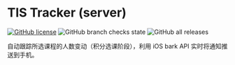 # TIS Tracker (server)

[![GitHub license](https://img.shields.io/github/license/HeZean/SUSTech-tisQiangke)](https://github.com/HeZean/SUSTech-tisQiangke)  ![GitHub branch checks state](https://img.shields.io/github/checks-status/hezean/SUSTech-tisQiangke/master)  ![GitHub all releases](https://img.shields.io/github/downloads/hezean/SUSTech-tisQiangke/total)

自动跟踪所选课程的人数变动（积分选课阶段），利用 iOS bark API 实时将通知推送到手机。
